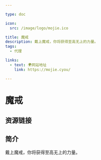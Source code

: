 ```yaml
---

type: doc

icon:
  src: /image/logo/mojie.ico

title: 魔戒
description: 戴上魔戒，你将获得至高无上的力量。
tags:
  - 代理

links:
  - text: 🌍网站地址
    link: https://mojie.cyou/

---
```


<ShowLogo />

# 魔戒

<ShowTags />

<ShowBreadcrumb />

## 资源链接

<ShowLinks />

## 简介

戴上魔戒，你将获得至高无上的力量。
